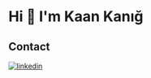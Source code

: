 # Hi 👋 I'm Kaan Kanığ





## Contact
[![linkedin](https://img.shields.io/badge/Linkedin-000000?style=for-the-badge&logo=Linkedin&logoColor=white)](https://www.linkedin.com/in/kaan-kanig/)
